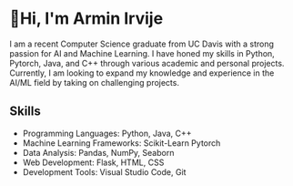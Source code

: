 # 👋Hi, I'm Armin Irvije
I am a recent Computer Science graduate from UC Davis with a strong passion for AI and Machine Learning. I have honed my skills in Python, Pytorch, Java, and C++ through various academic and personal projects. 
Currently, I am looking to expand my knowledge and experience in the AI/ML field by taking on challenging projects.


## Skills
* Programming Languages: Python, Java, C++
* Machine Learning Frameworks: Scikit-Learn Pytorch
* Data Analysis: Pandas, NumPy, Seaborn
* Web Development: Flask, HTML, CSS
* Development Tools: Visual Studio Code, Git
